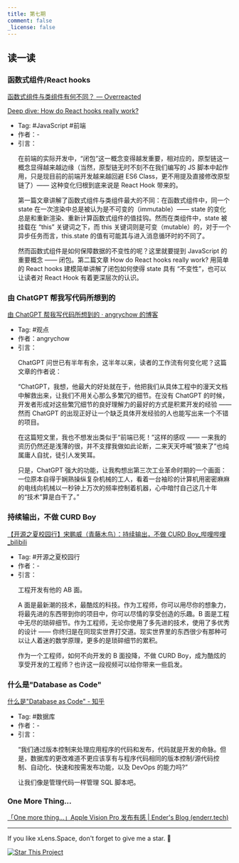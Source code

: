 ```yaml
---
title: 第七期
comment: false
_license: false
---
```


## 读一读

### 函数式组件/React hooks

[函数式组件与类组件有何不同？ — Overreacted](https://overreacted.io/zh-hans/how-are-function-components-different-from-classes/)

[Deep dive: How do React hooks really work?](https://www.netlify.com/blog/2019/03/11/deep-dive-how-do-react-hooks-really-work/)

- Tag: #JavaScript #前端
- 作者：-
- 引言：
    <p>在前端的实际开发中，“闭包”这一概念变得越发重要，相对应的，原型链这一概念显得越来越边缘（当然，原型链无时不刻不在我们编写的 JS 脚本中起作用，只是现目前的前端开发越来越回避 ES6 Class，更不用提及直接修改原型链了）—— 这种变化归根到底来说是 React Hook 带来的。</p>
    <p>第一篇文章讲解了函数式组件与类组件最大的不同：在函数式组件中，同一个 state 在一次渲染中总是被认为是不可变的（immutable）—— state 的变化总是和重新渲染、重新计算函数式组件的值挂钩。然而在类组件中，state 被挂载在 “this” 关键词之下，而 this 关键词则是可变（mutable）的，对于一个异步任务而言，this.state 的值有可能其与进入消息循环时的不同了。</p>
    <p>然而函数式组件是如何保障数据的不变性的呢？这里就要提到 JavaScript 的重要概念 —— 闭包。第二篇文章 How do React hooks really work? 用简单的 React hooks 建模简单讲解了闭包如何使得 state 具有 “不变性”，也可以让读者对 React Hook 有着更深层次的认识。</p>
    <p></p>

### 由 ChatGPT 帮我写代码所想到的

[ 由 ChatGPT 帮我写代码所想到的 · angrychow 的博客 ](https://angrychow.github.io/angrychow-blog/2023/05/31/endless-industrial-revolution/)

- Tag: #观点 
- 作者：angrychow
- 引言：
    <p>ChatGPT 问世已有半年有余，这半年以来，读者的工作流有何变化呢？这篇文章的作者说：</p>
    <p>“ChatGPT，我想，他最大的好处就在于，他把我们从具体工程中的漫天文档中解救出来，让我们不用关心那么多繁冗的细节。在没有 ChatGPT 的时候，开发者形成对这些繁冗细节的良好理解力的最好的方式是积累开发的经验 —— 然而 ChatGPT 的出现正好让一个缺乏具体开发经验的人也能写出来一个不错的项目。</p>
    <p>在这篇短文里，我也不想发出类似于“前端已死！”这样的感叹 —— 一来我的资历仍然还是浅薄的很，并不支撑我做如此论断，二来天天呼喊“狼来了”也纯属庸人自扰，徒引人发笑耳。</p>
    <p>只是，ChatGPT 强大的功能，让我构想出第三次工业革命时期的一个画面：一位原本自得于娴熟操纵复杂机械的工人，看着一台袖珍的计算机用密密麻麻的电线向机械以一秒钟上万次的频率控制着机器，心中暗忖自己这几十年的“技术”算是白干了。”</p>
    <p></p>

### 持续输出，不做 CURD Boy

[【开源之夏校园行】宋鹏威（青藤木鸟）：持续输出，不做 CURD Boy_哔哩哔哩_bilibili](https://www.bilibili.com/video/BV13o4y1g71G)

- Tag: #开源之夏校园行 
- 作者：-
- 引言：
    <p>工程开发有他的 AB 面。</p>
    <p>A 面是最新潮的技术，最酷炫的科技。作为工程师，你可以用尽你的想象力，将最先进的东西带到你的项目中，你可以尽情的享受创造的乐趣。B 面是工程中无尽的琐碎细节。作为工程师，无论你使用了多先进的技术，使用了多优秀的设计 —— 你终归是在同现实世界打交道。现实世界里的东西很少有那种可以让人着迷的数学原理，更多的是琐碎细节的累积。</p>
    <p>作为一个工程师，如何不向开发的 B 面投降，不做 CURD Boy，成为酷炫的享受开发的工程师？也许这一段视频可以给你带来一些启发。</p>
    <p></p>

### 什么是"Database as Code"

[什么是"Database as Code" - 知乎](https://zhuanlan.zhihu.com/p/634744359)

- Tag: #数据库 
- 作者：-
- 引言：
    <p>“我们通过版本控制来处理应用程序的代码和发布，代码就是开发的命脉。但是，数据库的更改难道不更应该享有与程序代码相同的版本控制/源代码控制、自动化、快速和按需发布功能，以及 DevOps 的能力吗?”</p>
    <p>让我们像是管理代码一样管理 SQL 脚本吧。</p>

### One More Thing…

[「One more thing...」Apple Vision Pro 发布有感 \| Ender's Blog (enderr.tech)](https://www.enderr.tech/post/c694e579.html)

---

If you like xLens.Space, don't forget to give me a star. :star2:

[![Star This Project](https://img.shields.io/github/stars/xLensSpace/xlensspace.github.io?label=Stars&style=social)](https://github.com/xLensSpace/xlensspace.github.io)
